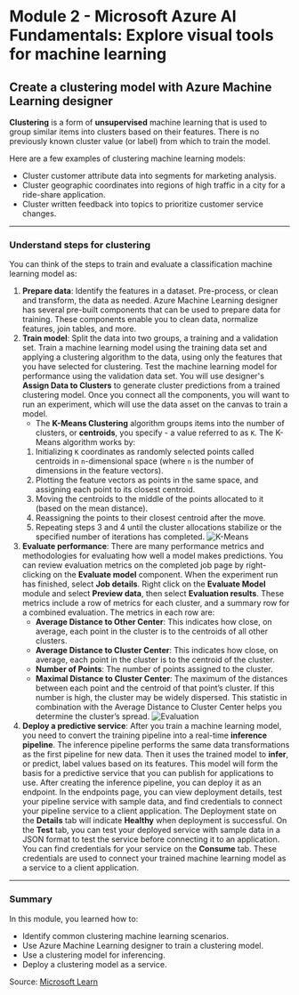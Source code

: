 # Module 2 - Microsoft Azure AI Fundamentals: Explore visual tools for machine learning

## Create a clustering model with Azure Machine Learning designer

**Clustering** is a form of **unsupervised** machine learning that is used to group similar items into clusters based on their features. There is no previously known cluster value (or label) from which to train the model.

Here are a few examples of clustering machine learning models:

* Cluster customer attribute data into segments for marketing analysis.
* Cluster geographic coordinates into regions of high traffic in a city for a ride-share application.
* Cluster written feedback into topics to prioritize customer service changes.

***

### Understand steps for clustering

You can think of the steps to train and evaluate a classification machine learning model as:

1. **Prepare data**: Identify the features in a dataset. Pre-process, or clean and transform, the data as needed. Azure Machine Learning designer has several pre-built components that can be used to prepare data for training. These components enable you to clean data, normalize features, join tables, and more.
2. **Train model**: Split the data into two groups, a training and a validation set. Train a machine learning model using the training data set and applying a clustering algorithm to the data, using only the features that you have selected for clustering. Test the machine learning model for performance using the validation data set. You will use designer's **Assign Data to Clusters** to generate cluster predictions from a trained clustering model. Once you connect all the components, you will want to run an experiment, which will use the data asset on the canvas to train a model.
    * The **K-Means Clustering** algorithm groups items into the number of clusters, or **centroids**, you specify - a value referred to as `K`. The K-Means algorithm works by:
    1. Initializing `K` coordinates as randomly selected points called centroids in `n`-dimensional space (where `n` is the number of dimensions in the feature vectors).
    2. Plotting the feature vectors as points in the same space, and assigning each point to its closest centroid.
    3. Moving the centroids to the middle of the points allocated to it (based on the mean distance).
    4. Reassigning the points to their closest centroid after the move.
    5. Repeating steps 3 and 4 until the cluster allocations stabilize or the specified number of iterations has completed.
    ![K-Means](https://learn.microsoft.com/en-us/training/wwl-data-ai/create-clustering-model-azure-machine-learning-designer/media/train-model-example.png)
3. **Evaluate performance**: There are many performance metrics and methodologies for evaluating how well a model makes predictions. You can review evaluation metrics on the completed job page by right-clicking on the **Evaluate model** component. When the experiment run has finished, select **Job details**. Right click on the **Evaluate Model** module and select **Preview data**, then select **Evaluation results**. These metrics include a row of metrics for each cluster, and a summary row for a combined evaluation. The metrics in each row are:
    * **Average Distance to Other Center**: This indicates how close, on average, each point in the cluster is to the centroids of all other clusters.
    * **Average Distance to Cluster Center**: This indicates how close, on average, each point in the cluster is to the centroid of the cluster.
    * **Number of Points**: The number of points assigned to the cluster.
    * **Maximal Distance to Cluster Center**: The maximum of the distances between each point and the centroid of that point’s cluster. If this number is high, the cluster may be widely dispersed. This statistic in combination with the Average Distance to Cluster Center helps you determine the cluster’s spread.
  ![Evaluation](https://learn.microsoft.com/en-us/training/wwl-data-ai/create-clustering-model-azure-machine-learning-designer/media/evaluate-model-example.png)
4. **Deploy a predictive service**: After you train a machine learning model, you need to convert the training pipeline into a real-time **inference pipeline**. The inference pipeline performs the same data transformations as the first pipeline for new data. Then it uses the trained model to **infer**, or predict, label values based on its features. This model will form the basis for a predictive service that you can publish for applications to use. After creating the inference pipeline, you can deploy it as an endpoint. In the endpoints page, you can view deployment details, test your pipeline service with sample data, and find credentials to connect your pipeline service to a client application. The Deployment state on the **Details** tab will indicate **Healthy** when deployment is successful. On the **Test** tab, you can test your deployed service with sample data in a JSON format to test the service before connecting it to an application. You can find credentials for your service on the **Consume** tab. These credentials are used to connect your trained machine learning model as a service to a client application.

***

### Summary

In this module, you learned how to:

* Identify common clustering machine learning scenarios.
* Use Azure Machine Learning designer to train a clustering model.
* Use a clustering model for inferencing.
* Deploy a clustering model as a service.

Source: [Microsoft Learn](https://learn.microsoft.com/en-us/training/modules/create-clustering-model-azure-machine-learning-designer/)
